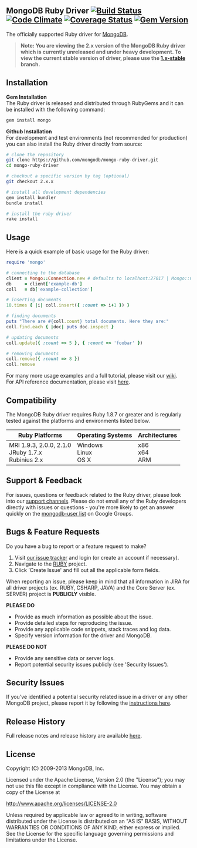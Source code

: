 MongoDB Ruby Driver [![Build Status][travis-img]][travis-url] [![Code Climate][codeclimate-img]][codeclimate-url] [![Coverage Status][coveralls-img]][coveralls-url] [![Gem Version][rubygems-img]][rubygems-url]
-----
The officially supported Ruby driver for [MongoDB](http://www.mongodb.org).

> **Note: You are viewing the 2.x version of the MongoDB Ruby driver which is currently unreleased and under heavy development. To view the current stable version of driver, please use the [1.x-stable](https://github.com/mongodb/mongo-ruby-driver/tree/1.x-stable) branch.**


Installation
-----

**Gem Installation**<br>
The Ruby driver is released and distributed through RubyGems and it can be installed with the following command:
```bash
gem install mongo
```
**Github Installation**<br>
For development and test environments (not recommended for production) you can also install the Ruby driver directly from source:

```bash
# clone the repository
git clone https://github.com/mongodb/mongo-ruby-driver.git
cd mongo-ruby-driver

# checkout a specific version by tag (optional)
git checkout 2.x.x

# install all development dependencies
gem install bundler
bundle install

# install the ruby driver
rake install
```

Usage
-----
Here is a quick example of basic usage for the Ruby driver:
```ruby
require 'mongo'

# connecting to the database
client = Mongo::Connection.new # defaults to localhost:27017 | Mongo::Connection.new("website.com", 27017)
db     = client['example-db']
coll   = db['example-collection']

# inserting documents
10.times { |i| coll.insert({ :count => i+1 }) }

# finding documents
puts "There are #{coll.count} total documents. Here they are:"
coll.find.each { |doc| puts doc.inspect }

# updating documents
coll.update({ :count => 5 }, { :count => 'foobar' })

# removing documents
coll.remove({ :count => 8 })
coll.remove
```

For many more usage examples and a full tutorial, please visit our [wiki](https://github.com/mongodb/mongo-ruby-driver/wiki).<br>
For API reference documentation, please visit [here](http://api.mongodb.org/ruby/current).

Compatibility
-----
The MongoDB Ruby driver requires Ruby 1.8.7 or greater and is regularly tested against the platforms and environments listed below.

Ruby Platforms | Operating Systems | Architectures
-------------- | ----------------- | -------------
MRI 1.9.3, 2.0.0, 2.1.0<br>JRuby 1.7.x<br>Rubinius 2.x | Windows<br>Linux<br>OS X | x86<br>x64<br>ARM

Support & Feedback
-----

For issues, questions or feedback related to the Ruby driver, please look into
our [support channels](http://www.mongodb.org/about/support). Please
do not email any of the Ruby developers directly with issues or
questions - you're more likely to get an answer quickly on the [mongodb-user list](http://groups.google.com/group/mongodb-user) on Google Groups.

Bugs & Feature Requests
-----

Do you have a bug to report or a feature request to make?

1. Visit [our issue tracker](https://jira.mongodb.org) and login (or create an account if necessary).
2. Navigate to the [RUBY](https://jira.mongodb.org/browse/RUBY) project.
3. Click 'Create Issue' and fill out all the applicable form fields.

When reporting an issue, please keep in mind that all information in JIRA for all driver projects (ex. RUBY, CSHARP, JAVA) and the Core Server (ex. SERVER) project is **PUBLICLY** visible.

**PLEASE DO**

* Provide as much information as possible about the issue.
* Provide detailed steps for reproducing the issue.
* Provide any applicable code snippets, stack traces and log data.
* Specify version information for the driver and MongoDB.

**PLEASE DO NOT**

* Provide any sensitive data or server logs.
* Report potential security issues publicly (see 'Security Issues').

Security Issues
-----

If you’ve identified a potential security related issue in a driver or any other
MongoDB project, please report it by following the [instructions here](http://docs.mongodb.org/manual/tutorial/create-a-vulnerability-report).

Release History
-----

Full release notes and release history are available [here](https://github.com/mongodb/mongo-ruby-driver/releases).

License
-----

 Copyright (C) 2009-2013 MongoDB, Inc.

   Licensed under the Apache License, Version 2.0 (the "License");
   you may not use this file except in compliance with the License.
   You may obtain a copy of the License at

   http://www.apache.org/licenses/LICENSE-2.0

   Unless required by applicable law or agreed to in writing, software
   distributed under the License is distributed on an "AS IS" BASIS,
   WITHOUT WARRANTIES OR CONDITIONS OF ANY KIND, either express or implied.
   See the License for the specific language governing permissions and
   limitations under the License.

[rubygems-img]: https://badge.fury.io/rb/mongo.png
[rubygems-url]: http://badge.fury.io/rb/mongo
[travis-img]: https://secure.travis-ci.org/mongodb/mongo-ruby-driver.png?branch=master
[travis-url]: http://travis-ci.org/mongodb/mongo-ruby-driver?branch=master
[codeclimate-img]: https://codeclimate.com/github/mongodb/mongo-ruby-driver.png?branch=master
[codeclimate-url]: https://codeclimate.com/github/mongodb/mongo-ruby-driver?branch=master
[coveralls-img]: https://coveralls.io/repos/mongodb/mongo-ruby-driver/badge.png?branch=master
[coveralls-url]: https://coveralls.io/r/mongodb/mongo-ruby-driver?branch=master
